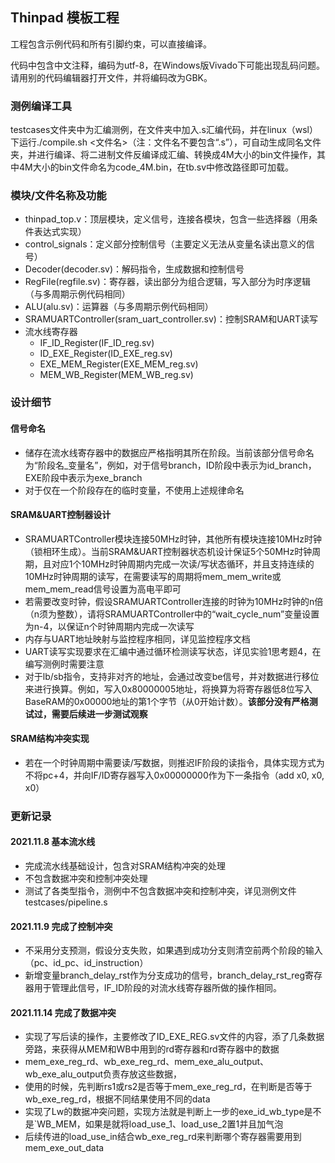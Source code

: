 Thinpad 模板工程
---------------

工程包含示例代码和所有引脚约束，可以直接编译。

代码中包含中文注释，编码为utf-8，在Windows版Vivado下可能出现乱码问题。  
请用别的代码编辑器打开文件，并将编码改为GBK。

### 测例编译工具

testcases文件夹中为汇编测例，在文件夹中加入.s汇编代码，并在linux（wsl）下运行./compile.sh <文件名>（注：文件名不要包含“.s”），可自动生成同名文件夹，并进行编译、将二进制文件反编译成汇编、转换成4M大小的bin文件操作，其中4M大小的bin文件命名为code_4M.bin，在tb.sv中修改路径即可加载。

### 模块/文件名称及功能

- thinpad_top.v：顶层模块，定义信号，连接各模块，包含一些选择器（用条件表达式实现）
- control_signals：定义部分控制信号（主要定义无法从变量名读出意义的信号）
- Decoder(decoder.sv)：解码指令，生成数据和控制信号
- RegFile(regfile.sv)：寄存器，读出部分为组合逻辑，写入部分为时序逻辑（与多周期示例代码相同）
- ALU(alu.sv)：运算器（与多周期示例代码相同）
- SRAMUARTController(sram_uart_controller.sv)：控制SRAM和UART读写
- 流水线寄存器
  - IF_ID_Register(IF_ID_reg.sv)
  - ID_EXE_Register(ID_EXE_reg.sv)
  - EXE_MEM_Register(EXE_MEM_reg.sv)
  - MEM_WB_Register(MEM_WB_reg.sv)

### 设计细节

#### 信号命名

- 储存在流水线寄存器中的数据应严格指明其所在阶段。当前该部分信号命名为“阶段名_变量名”，例如，对于信号branch，ID阶段中表示为id_branch，EXE阶段中表示为exe_branch
- 对于仅在一个阶段存在的临时变量，不使用上述规律命名

#### SRAM&UART控制器设计

- SRAMUARTController模块连接50MHz时钟，其他所有模块连接10MHz时钟（锁相环生成）。当前SRAM&UART控制器状态机设计保证5个50MHz时钟周期，且对应1个10MHz时钟周期内完成一次读/写状态循环，并且支持连续的10MHz时钟周期的读写，在需要读写的周期将mem_mem_write或mem_mem_read信号设置为高电平即可
- 若需要改变时钟，假设SRAMUARTController连接的时钟为10MHz时钟的n倍（n须为整数），请将SRAMUARTController中的“wait_cycle_num”变量设置为n-4，以保证n个时钟周期内完成一次读写
- 内存与UART地址映射与监控程序相同，详见监控程序文档
- UART读写实现要求在汇编中通过循环检测读写状态，详见实验1思考题4，在编写测例时需要注意
- 对于lb/sb指令，支持非对齐的地址，会通过改变be信号，并对数据进行移位来进行换算。例如，写入0x80000005地址，将换算为将寄存器低8位写入BaseRAM的0x00000地址的第1个字节（从0开始计数）。**该部分没有严格测试过，需要后续进一步测试观察**

#### SRAM结构冲突实现

- 若在一个时钟周期中需要读/写数据，则推迟IF阶段的读指令，具体实现方式为不将pc+4，并向IF/ID寄存器写入0x00000000作为下一条指令（add x0, x0, x0）



### 更新记录

#### 2021.11.8 基本流水线

- 完成流水线基础设计，包含对SRAM结构冲突的处理
- 不包含数据冲突和控制冲突处理
- 测试了各类型指令，测例中不包含数据冲突和控制冲突，详见测例文件testcases/pipeline.s

#### 2021.11.9 完成了控制冲突

- 不采用分支预测，假设分支失败，如果遇到成功分支则清空前两个阶段的输入（pc、id_pc、id_instruction）
- 新增变量branch_delay_rst作为分支成功的信号，branch_delay_rst_reg寄存器用于管理此信号，IF_ID阶段的对流水线寄存器所做的操作相同。

#### 2021.11.14 完成了数据冲突

- 实现了写后读的操作，主要修改了ID_EXE_REG.sv文件的内容，添了几条数据旁路，来获得从MEM和WB中用到的rd寄存器和rd寄存器中的数据
- mem_exe_reg_rd、wb_exe_reg_rd、mem_exe_alu_output、wb_exe_alu_output负责存放这些数据，
- 使用的时候，先判断rs1或rs2是否等于mem_exe_reg_rd，在判断是否等于wb_exe_reg_rd，根据不同结果使用不同的data
- 实现了Lw的数据冲突问题，实现方法就是判断上一步的exe_id_wb_type是不是`WB_MEM，如果是就将load_use_1、load_use_2置1并且加气泡
- 后续传进的load_use_in结合wb_exe_reg_rd来判断哪个寄存器需要用到mem_exe_out_data
